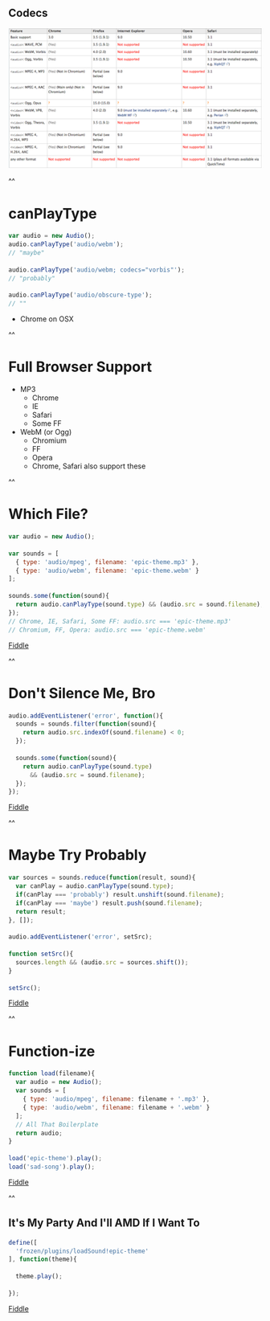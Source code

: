 ## Codecs

![Codec Support](img/codecs.png)

^^

# canPlayType

```javascript
var audio = new Audio();
audio.canPlayType('audio/webm');
// "maybe"

audio.canPlayType('audio/webm; codecs="vorbis"');
// "probably"

audio.canPlayType('audio/obscure-type');
// ""
```
* Chrome on OSX

^^

# Full Browser Support

* MP3
  * Chrome
  * IE
  * Safari
  * Some FF
* WebM (or Ogg)
  * Chromium
  * FF
  * Opera
  * Chrome, Safari also support these

^^

# Which File?

```javascript
var audio = new Audio();

var sounds = [
  { type: 'audio/mpeg', filename: 'epic-theme.mp3' },
  { type: 'audio/webm', filename: 'epic-theme.webm' }
];

sounds.some(function(sound){
  return audio.canPlayType(sound.type) && (audio.src = sound.filename);
});
// Chrome, IE, Safari, Some FF: audio.src === 'epic-theme.mp3'
// Chromium, FF, Opera: audio.src === 'epic-theme.webm'
```
[Fiddle](http://jsfiddle.net/phated/YbjL9/)

^^

# Don't Silence Me, Bro

```javascript
audio.addEventListener('error', function(){
  sounds = sounds.filter(function(sound){
    return audio.src.indexOf(sound.filename) < 0;
  });

  sounds.some(function(sound){
    return audio.canPlayType(sound.type)
      && (audio.src = sound.filename);
  });
});
```
[Fiddle](http://jsfiddle.net/phated/YbjL9/4/)

^^

# Maybe Try Probably

```javascript
var sources = sounds.reduce(function(result, sound){
  var canPlay = audio.canPlayType(sound.type);
  if(canPlay === 'probably') result.unshift(sound.filename);
  if(canPlay === 'maybe') result.push(sound.filename);
  return result;
}, []);

audio.addEventListener('error', setSrc);

function setSrc(){
  sources.length && (audio.src = sources.shift());
}

setSrc();
```
[Fiddle](http://jsfiddle.net/phated/YbjL9/6/)

^^

# Function-ize

```javascript
function load(filename){
  var audio = new Audio();
  var sounds = [
    { type: 'audio/mpeg', filename: filename + '.mp3' },
    { type: 'audio/webm', filename: filename + '.webm' }
  ];
  // All That Boilerplate
  return audio;
}

load('epic-theme').play();
load('sad-song').play();
```
[Fiddle](http://jsfiddle.net/phated/YbjL9/3/)

^^

## It's My Party And I'll AMD If I Want To

```javascript
define([
  'frozen/plugins/loadSound!epic-theme'
], function(theme){

  theme.play();

});
```
[Fiddle](http://jsfiddle.net/phated/PN7EM/)